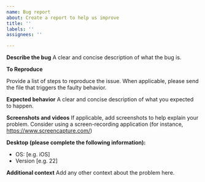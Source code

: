 ```yaml
---
name: Bug report
about: Create a report to help us improve
title: ''
labels: ''
assignees: ''

---
```


**Describe the bug**
A clear and concise description of what the bug is.

**To Reproduce**

Provide a list of steps to reproduce the issue. 
When applicable, please send the file that triggers the faulty behavior.

**Expected behavior**
A clear and concise description of what you expected to happen.

**Screenshots and videos**
If applicable, add screenshots to help explain your problem.
Consider using a screen-recording application (for instance, https://www.screencapture.com/)

**Desktop (please complete the following information):**
 - OS: [e.g. iOS]
 - Version [e.g. 22]

**Additional context**
Add any other context about the problem here.
